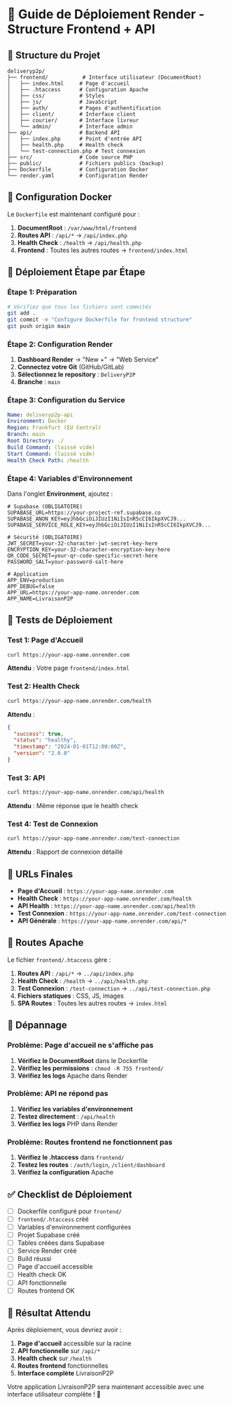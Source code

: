 # 🚀 Guide de Déploiement Render - Structure Frontend + API

## 📁 Structure du Projet

```
deliveryp2p/
├── frontend/           # Interface utilisateur (DocumentRoot)
│   ├── index.html     # Page d'accueil
│   ├── .htaccess      # Configuration Apache
│   ├── css/           # Styles
│   ├── js/            # JavaScript
│   ├── auth/          # Pages d'authentification
│   ├── client/        # Interface client
│   ├── courier/       # Interface livreur
│   └── admin/         # Interface admin
├── api/               # Backend API
│   ├── index.php      # Point d'entrée API
│   ├── health.php     # Health check
│   └── test-connection.php # Test connexion
├── src/               # Code source PHP
├── public/            # Fichiers publics (backup)
├── Dockerfile         # Configuration Docker
└── render.yaml        # Configuration Render
```

## 🔧 Configuration Docker

Le `Dockerfile` est maintenant configuré pour :

1. **DocumentRoot** : `/var/www/html/frontend`
2. **Routes API** : `/api/*` → `/api/index.php`
3. **Health Check** : `/health` → `/api/health.php`
4. **Frontend** : Toutes les autres routes → `frontend/index.html`

## 🚀 Déploiement Étape par Étape

### Étape 1: Préparation

```bash
# Vérifiez que tous les fichiers sont commités
git add .
git commit -m "Configure Dockerfile for frontend structure"
git push origin main
```

### Étape 2: Configuration Render

1. **Dashboard Render** → "New +" → "Web Service"
2. **Connectez votre Git** (GitHub/GitLab)
3. **Sélectionnez le repository** : `DeliveryP2P`
4. **Branche** : `main`

### Étape 3: Configuration du Service

```yaml
Name: deliveryp2p-api
Environment: Docker
Region: Frankfurt (EU Central)
Branch: main
Root Directory: ./
Build Command: (laissé vide)
Start Command: (laissé vide)
Health Check Path: /health
```

### Étape 4: Variables d'Environnement

Dans l'onglet **Environment**, ajoutez :

```
# Supabase (OBLIGATOIRE)
SUPABASE_URL=https://your-project-ref.supabase.co
SUPABASE_ANON_KEY=eyJhbGciOiJIUzI1NiIsInR5cCI6IkpXVCJ9...
SUPABASE_SERVICE_ROLE_KEY=eyJhbGciOiJIUzI1NiIsInR5cCI6IkpXVCJ9...

# Sécurité (OBLIGATOIRE)
JWT_SECRET=your-32-character-jwt-secret-key-here
ENCRYPTION_KEY=your-32-character-encryption-key-here
QR_CODE_SECRET=your-qr-code-specific-secret-here
PASSWORD_SALT=your-password-salt-here

# Application
APP_ENV=production
APP_DEBUG=false
APP_URL=https://your-app-name.onrender.com
APP_NAME=LivraisonP2P
```

## 🧪 Tests de Déploiement

### Test 1: Page d'Accueil
```bash
curl https://your-app-name.onrender.com
```
**Attendu** : Votre page `frontend/index.html`

### Test 2: Health Check
```bash
curl https://your-app-name.onrender.com/health
```
**Attendu** :
```json
{
  "success": true,
  "status": "healthy",
  "timestamp": "2024-01-01T12:00:00Z",
  "version": "2.0.0"
}
```

### Test 3: API
```bash
curl https://your-app-name.onrender.com/api/health
```
**Attendu** : Même réponse que le health check

### Test 4: Test de Connexion
```bash
curl https://your-app-name.onrender.com/test-connection
```
**Attendu** : Rapport de connexion détaillé

## 📱 URLs Finales

- **Page d'Accueil** : `https://your-app-name.onrender.com`
- **Health Check** : `https://your-app-name.onrender.com/health`
- **API Health** : `https://your-app-name.onrender.com/api/health`
- **Test Connexion** : `https://your-app-name.onrender.com/test-connection`
- **API Générale** : `https://your-app-name.onrender.com/api/*`

## 🔄 Routes Apache

Le fichier `frontend/.htaccess` gère :

1. **Routes API** : `/api/*` → `../api/index.php`
2. **Health Check** : `/health` → `../api/health.php`
3. **Test Connexion** : `/test-connection` → `../api/test-connection.php`
4. **Fichiers statiques** : CSS, JS, images
5. **SPA Routes** : Toutes les autres routes → `index.html`

## 🐛 Dépannage

### Problème: Page d'accueil ne s'affiche pas

1. **Vérifiez le DocumentRoot** dans le Dockerfile
2. **Vérifiez les permissions** : `chmod -R 755 frontend/`
3. **Vérifiez les logs** Apache dans Render

### Problème: API ne répond pas

1. **Vérifiez les variables d'environnement**
2. **Testez directement** : `/api/health`
3. **Vérifiez les logs** PHP dans Render

### Problème: Routes frontend ne fonctionnent pas

1. **Vérifiez le .htaccess** dans `frontend/`
2. **Testez les routes** : `/auth/login`, `/client/dashboard`
3. **Vérifiez la configuration** Apache

## ✅ Checklist de Déploiement

- [ ] Dockerfile configuré pour `frontend/`
- [ ] `frontend/.htaccess` créé
- [ ] Variables d'environnement configurées
- [ ] Projet Supabase créé
- [ ] Tables créées dans Supabase
- [ ] Service Render créé
- [ ] Build réussi
- [ ] Page d'accueil accessible
- [ ] Health check OK
- [ ] API fonctionnelle
- [ ] Routes frontend OK

## 🎯 Résultat Attendu

Après déploiement, vous devriez avoir :

1. **Page d'accueil** accessible sur la racine
2. **API fonctionnelle** sur `/api/*`
3. **Health check** sur `/health`
4. **Routes frontend** fonctionnelles
5. **Interface complète** LivraisonP2P

Votre application LivraisonP2P sera maintenant accessible avec une interface utilisateur complète ! 🎉 